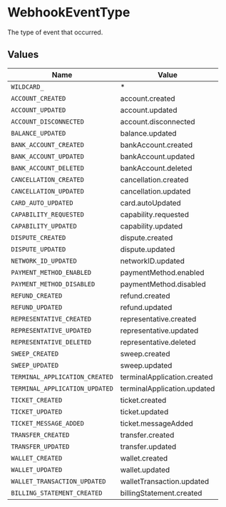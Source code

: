 # WebhookEventType

The type of event that occurred.


## Values

| Name                           | Value                          |
| ------------------------------ | ------------------------------ |
| `WILDCARD_`                    | *                              |
| `ACCOUNT_CREATED`              | account.created                |
| `ACCOUNT_UPDATED`              | account.updated                |
| `ACCOUNT_DISCONNECTED`         | account.disconnected           |
| `BALANCE_UPDATED`              | balance.updated                |
| `BANK_ACCOUNT_CREATED`         | bankAccount.created            |
| `BANK_ACCOUNT_UPDATED`         | bankAccount.updated            |
| `BANK_ACCOUNT_DELETED`         | bankAccount.deleted            |
| `CANCELLATION_CREATED`         | cancellation.created           |
| `CANCELLATION_UPDATED`         | cancellation.updated           |
| `CARD_AUTO_UPDATED`            | card.autoUpdated               |
| `CAPABILITY_REQUESTED`         | capability.requested           |
| `CAPABILITY_UPDATED`           | capability.updated             |
| `DISPUTE_CREATED`              | dispute.created                |
| `DISPUTE_UPDATED`              | dispute.updated                |
| `NETWORK_ID_UPDATED`           | networkID.updated              |
| `PAYMENT_METHOD_ENABLED`       | paymentMethod.enabled          |
| `PAYMENT_METHOD_DISABLED`      | paymentMethod.disabled         |
| `REFUND_CREATED`               | refund.created                 |
| `REFUND_UPDATED`               | refund.updated                 |
| `REPRESENTATIVE_CREATED`       | representative.created         |
| `REPRESENTATIVE_UPDATED`       | representative.updated         |
| `REPRESENTATIVE_DELETED`       | representative.deleted         |
| `SWEEP_CREATED`                | sweep.created                  |
| `SWEEP_UPDATED`                | sweep.updated                  |
| `TERMINAL_APPLICATION_CREATED` | terminalApplication.created    |
| `TERMINAL_APPLICATION_UPDATED` | terminalApplication.updated    |
| `TICKET_CREATED`               | ticket.created                 |
| `TICKET_UPDATED`               | ticket.updated                 |
| `TICKET_MESSAGE_ADDED`         | ticket.messageAdded            |
| `TRANSFER_CREATED`             | transfer.created               |
| `TRANSFER_UPDATED`             | transfer.updated               |
| `WALLET_CREATED`               | wallet.created                 |
| `WALLET_UPDATED`               | wallet.updated                 |
| `WALLET_TRANSACTION_UPDATED`   | walletTransaction.updated      |
| `BILLING_STATEMENT_CREATED`    | billingStatement.created       |